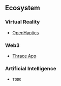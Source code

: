 ## Ecosystem

### Virtual Reality

- [OpenHaptics](https://github.com/openhaptics)

### Web3

- [Thrace App](https://github.com/thrace-app)

### Artificial Intelligence

- `TODO`
